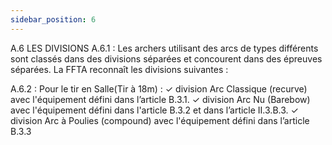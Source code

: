 ```yaml
---
sidebar_position: 6
---
```


A.6 LES DIVISIONS
A.6.1 : Les archers utilisant des arcs de types différents sont classés dans des divisions séparées et
concourent dans des épreuves séparées. La FFTA reconnaît les divisions suivantes :

A.6.2 : Pour le tir en Salle(Tir à 18m) :
✓ division Arc Classique (recurve) avec l'équipement défini dans l’article B.3.1.
✓ division Arc Nu (Barebow) avec l'équipement défini dans l'article B.3.2 et dans l’article II.3.B.3.
✓ division Arc à Poulies (compound) avec l'équipement défini dans l’article B.3.3
